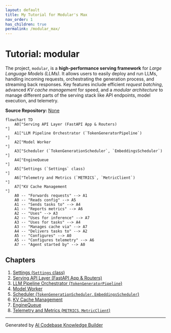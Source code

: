 ```yaml
---
layout: default
title: My Tutorial for Modular's Max 
nav_order: 1
has_children: true
permalink: /modular_max/
---
```

# Tutorial: modular

The project, `modular`, is a **high-performance serving framework** for *Large Language Models (LLMs)*. It allows users to easily deploy and run LLMs, handling incoming requests, orchestrating the generation process, and streaming back responses. Key features include efficient *request batching*, advanced *KV cache management* for speed, and a *modular architecture* to manage different parts of the serving stack like API endpoints, model execution, and telemetry.


**Source Repository:** [None](None)

```mermaid
flowchart TD
    A0["Serving API Layer (FastAPI App & Routers)
"]
    A1["LLM Pipeline Orchestrator (`TokenGeneratorPipeline`)
"]
    A2["Model Worker
"]
    A3["Scheduler (`TokenGenerationScheduler`, `EmbeddingsScheduler`)
"]
    A4["EngineQueue
"]
    A5["Settings (`Settings` class)
"]
    A6["Telemetry and Metrics (`METRICS`, `MetricClient`)
"]
    A7["KV Cache Management
"]
    A0 -- "Forwards requests" --> A1
    A0 -- "Reads config" --> A5
    A1 -- "Sends tasks to" --> A4
    A1 -- "Reports metrics" --> A6
    A2 -- "Uses" --> A3
    A2 -- "Uses for inference" --> A7
    A3 -- "Uses for tasks" --> A4
    A3 -- "Manages cache via" --> A7
    A4 -- "Delivers tasks to" --> A2
    A5 -- "Configures" --> A0
    A5 -- "Configures telemetry" --> A6
    A7 -- "Agent started by" --> A0
```

## Chapters

1. [Settings (`Settings` class)
](01_settings___settings__class__.md)
2. [Serving API Layer (FastAPI App & Routers)
](02_serving_api_layer__fastapi_app___routers__.md)
3. [LLM Pipeline Orchestrator (`TokenGeneratorPipeline`)
](03_llm_pipeline_orchestrator___tokengeneratorpipeline___.md)
4. [Model Worker
](04_model_worker_.md)
5. [Scheduler (`TokenGenerationScheduler`, `EmbeddingsScheduler`)
](05_scheduler___tokengenerationscheduler____embeddingsscheduler___.md)
6. [KV Cache Management
](06_kv_cache_management_.md)
7. [EngineQueue
](07_enginequeue_.md)
8. [Telemetry and Metrics (`METRICS`, `MetricClient`)
](08_telemetry_and_metrics___metrics____metricclient___.md)


---

Generated by [AI Codebase Knowledge Builder](https://github.com/The-Pocket/Tutorial-Codebase-Knowledge)